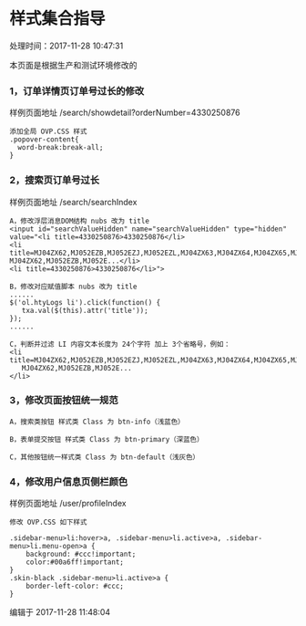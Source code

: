 # 样式集合指导

处理时间：2017-11-28 10:47:31

本页面是根据生产和测试环境修改的

### 1，订单详情页订单号过长的修改

样例页面地址 /search/showdetail?orderNumber=4330250876

```
添加全局 OVP.CSS 样式
.popover-content{
  word-break:break-all;
}
```

### 2，搜索页订单号过长

样例页面地址 /search/searchIndex

```
A，修改浮层消息DOM结构 nubs 改为 title
<input id="searchValueHidden" name="searchValueHidden" type="hidden" 
value="<li title=4330250876>4330250876</li>
<li title=MJ04ZX62,MJ052EZB,MJ052EZJ,MJ052EZL,MJ04ZX63,MJ04ZX64,MJ04ZX65,MJ052EZA>
MJ04ZX62,MJ052EZB,MJ052E...</li>
<li title=4330250876>4330250876</li>">

B，修改对应赋值脚本 nubs 改为 title
......
$('ol.htyLogs li').click(function() {
   txa.val($(this).attr('title'));
});
......

C，判断并过滤 LI 内容文本长度为 24个字符 加上 3个省略号，例如：
<li title=MJ04ZX62,MJ052EZB,MJ052EZJ,MJ052EZL,MJ04ZX63,MJ04ZX64,MJ04ZX65,MJ052EZA>
   MJ04ZX62,MJ052EZB,MJ052E...
</li>
```

### 3，修改页面按钮统一规范

```
A，搜索类按钮 样式类 Class 为 btn-info（浅蓝色）

B，表单提交按钮 样式类 Class 为 btn-primary（深蓝色）

C，其他按钮统一样式类 Class 为 btn-default（浅灰色）
```

### 4，修改用户信息页侧栏颜色

样例页面地址 /user/profileIndex

```
修改 OVP.CSS 如下样式

.sidebar-menu>li:hover>a, .sidebar-menu>li.active>a, .sidebar-menu>li.menu-open>a {
    background: #ccc!important;
    color:#00a6ff!important;
}
.skin-black .sidebar-menu>li.active>a {
    border-left-color: #ccc;
}
```

编辑于 2017-11-28 11:48:04

